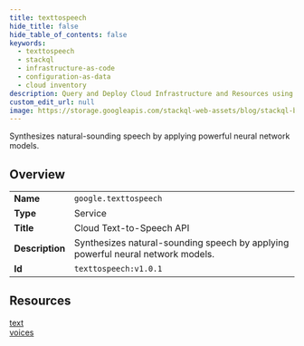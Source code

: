 ```yaml
---
title: texttospeech
hide_title: false
hide_table_of_contents: false
keywords:
  - texttospeech
  - stackql
  - infrastructure-as-code
  - configuration-as-data
  - cloud inventory
description: Query and Deploy Cloud Infrastructure and Resources using SQL
custom_edit_url: null
image: https://storage.googleapis.com/stackql-web-assets/blog/stackql-blog-post-featured-image.png
---
```

Synthesizes natural-sounding speech by applying powerful neural network models.  
    

## Overview
<table><tbody>
<tr><td><b>Name</b></td><td><code>google.texttospeech</code></td></tr>
<tr><td><b>Type</b></td><td>Service</td></tr>
<tr><td><b>Title</b></td><td>Cloud Text-to-Speech API</td></tr>
<tr><td><b>Description</b></td><td>Synthesizes natural-sounding speech by applying powerful neural network models.</td></tr>
<tr><td><b>Id</b></td><td><code>texttospeech:v1.0.1</code></td></tr>
</tbody></table>

## Resources
<div class="row">
<div class="providerDocColumn">
<a href="/providers/google/texttospeech/text/">text</a><br />
</div>
<div class="providerDocColumn">
<a href="/providers/google/texttospeech/voices/">voices</a><br />
</div>
</div>
